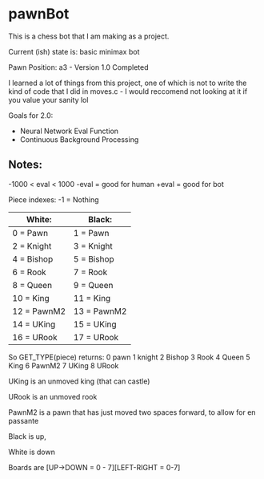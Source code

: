 # pawnBot
This is a chess bot that I am making as a project.

Current (ish) state is: basic minimax bot

Pawn Position: a3 - Version 1.0 Completed

I learned a lot of things from this project, one of which is not to write the kind of code that I did in moves.c - I would reccomend not looking at it if you value your sanity lol

Goals for 2.0:
- Neural Network Eval Function
- Continuous Background Processing

## Notes:

-1000 < eval < 1000
-eval = good for human 
+eval = good for bot

Piece indexes:
-1 = Nothing

| White:      |  Black: |
| --- | --- |
| 0 = Pawn    |  1 = Pawn
| 2 = Knight  |  3 = Knight |
| 4 = Bishop  |  5 = Bishop |
| 6 = Rook    |  7 = Rook |
| 8 = Queen   |  9 = Queen |
| 10 = King   |  11 = King |
| 12 = PawnM2 |  13 = PawnM2 |
| 14 = UKing  |  15 = UKing |
| 16 = URook  |  17 = URook

So GET_TYPE(piece) returns:
0 pawn
1 knight
2 Bishop
3 Rook
4 Queen
5 King
6 PawnM2
7 UKing
8 URook


UKing is an unmoved king (that can castle)


URook is an unmoved rook


PawnM2 is a pawn that has just moved two spaces forward, to allow for en passante

Black is up,


White is down


Boards are [UP->DOWN = 0 - 7][LEFT-RIGHT = 0-7]

